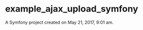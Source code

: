 example_ajax_upload_symfony
===========================

A Symfony project created on May 21, 2017, 9:01 am.
